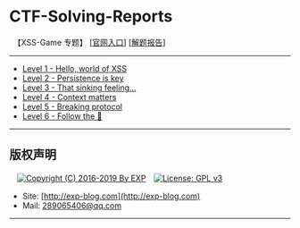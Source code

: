 # CTF-Solving-Reports
　【XSS-Game 专题】 [[官网入口](https://xss-game.appspot.com/)] [[解题报告](http://exp-blog.com/2019/02/15/pid-3316/)]

------

- [Level 1 - Hello, world of XSS](https://github.com/lyy289065406/CTF-Solving-Reports/tree/master/xss-game/level-1)
- [Level 2 - Persistence is key](https://github.com/lyy289065406/CTF-Solving-Reports/tree/master/xss-game/level-2)
- [Level 3 - That sinking feeling...](https://github.com/lyy289065406/CTF-Solving-Reports/tree/master/xss-game/level-3)
- [Level 4 - Context matters](https://github.com/lyy289065406/CTF-Solving-Reports/tree/master/xss-game/level-4)
- [Level 5 - Breaking protocol](https://github.com/lyy289065406/CTF-Solving-Reports/tree/master/xss-game/level-5)
- [Level 6 - Follow the 🐇](https://github.com/lyy289065406/CTF-Solving-Reports/tree/master/xss-game/level-6)

------

## 版权声明

　[![Copyright (C) 2016-2019 By EXP](https://img.shields.io/badge/Copyright%20(C)-2016~2019%20By%20EXP-blue.svg)](http://exp-blog.com)　[![License: GPL v3](https://img.shields.io/badge/License-GPL%20v3-blue.svg)](https://www.gnu.org/licenses/gpl-3.0)
  

- Site: [http://exp-blog.com](http://exp-blog.com) 
- Mail: <a href="mailto:289065406@qq.com?subject=[EXP's Github]%20Your%20Question%20（请写下您的疑问）&amp;body=What%20can%20I%20help%20you?%20（需要我提供什么帮助吗？）">289065406@qq.com</a>


------

